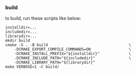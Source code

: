 
### build

to build, run these scripts like below:

```
installdir=...
includedir=...
librarydir=...
mkdir build
cmake -S . -B build                                    \
    -DCMAKE_EXPORT_COMPILE_COMMANDS=ON                 \
    -DCMAKE_INSTALL_PREFIX="${installdir}"             \
    -DCMAKE_INCLUDE_PATH="${includedir}"               \
    -DCMAKE_LIBRARY_PATH="${librarydir}"
make VERBOSE=1 -C build/
```

